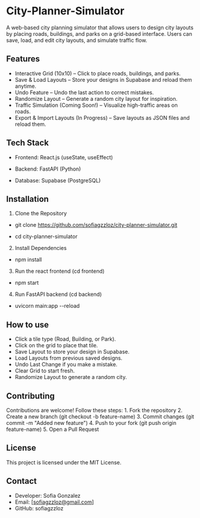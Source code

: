 # City-Planner-Simulator

A web-based city planning simulator that allows users to design city layouts by placing roads, buildings, and parks on a grid-based interface. Users can save, load, and edit city layouts, and simulate traffic flow.

## Features
- Interactive Grid (10x10) – Click to place roads, buildings, and parks.
- Save & Load Layouts – Store your designs in Supabase and reload them anytime.
- Undo Feature – Undo the last action to correct mistakes.
- Randomize Layout – Generate a random city layout for inspiration.
- Traffic Simulation (Coming Soon!) – Visualize high-traffic areas on roads.
- Export & Import Layouts (In Progress) – Save layouts as JSON files and reload them.

## Tech Stack
- Frontend: React.js (useState, useEffect)


- Backend: FastAPI (Python)


- Database: Supabase (PostgreSQL)

## Installation 
1. Clone the Repository 
- git clone https://github.com/sofiagzzloz/city-planner-simulator.git


- cd city-planner-simulator

2. Install Dependencies
- npm install

3. Run the react frontend (cd frontend)
- npm start

4. Run FastAPI backend (cd backend)
- uvicorn main:app --reload

## How to use
- Click a tile type (Road, Building, or Park).
- Click on the grid to place that tile.
- Save Layout to store your design in Supabase.
- Load Layouts from previous saved designs.
- Undo Last Change if you make a mistake.
- Clear Grid to start fresh.
- Randomize Layout to generate a random city.

## Contributing

Contributions are welcome! Follow these steps:
	1.	Fork the repository
	2.	Create a new branch (git checkout -b feature-name)
	3.	Commit changes (git commit -m "Added new feature")
	4.	Push to your fork (git push origin feature-name)
	5.	Open a Pull Request

## License
This project is licensed under the MIT License.

## Contact
- Developer: Sofia Gonzalez
- Email: [sofiagzzloz@gmail.com]
- GitHub: sofiagzzloz
